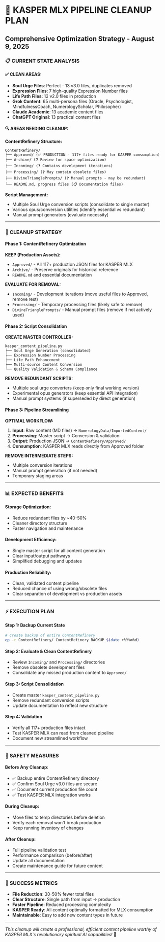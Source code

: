 # 🚀 KASPER MLX PIPELINE CLEANUP PLAN
## Comprehensive Optimization Strategy - August 9, 2025

### 📋 **CURRENT STATE ANALYSIS**

#### ✅ **CLEAN AREAS:**
- **Soul Urge Files**: Perfect - 13 v3.0 files, duplicates removed
- **Expression Files**: 7 high-quality Expression Number files
- **Life Path Files**: 13 v2.0 files in production
- **Grok Content**: 65 multi-persona files (Oracle, Psychologist, MindfulnessCoach, NumerologyScholar, Philosopher)
- **Claude Academic**: 13 academic content files
- **ChatGPT Original**: 13 practical content files

#### 🔍 **AREAS NEEDING CLEANUP:**

**ContentRefinery Structure:**
```
ContentRefinery/
├── Approved/ (✅ PRODUCTION - 117+ files ready for KASPER consumption)
├── Archive/ (❓ Review for space optimization)
├── Incoming/ (❓ Contains development iterations)
├── Processing/ (❓ May contain obsolete files)
├── DivineTrianglePrompts/ (❓ Manual prompts - may be redundant)
└── README.md, progress files (📋 Documentation files)
```

**Script Management:**
- Multiple Soul Urge conversion scripts (consolidate to single master)
- Various opus/conversion utilities (identify essential vs redundant)
- Manual prompt generators (evaluate necessity)

---

### 🎯 **CLEANUP STRATEGY**

#### **Phase 1: ContentRefinery Optimization**

**KEEP (Production Assets):**
- `Approved/` - All 117+ production JSON files for KASPER MLX
- `Archive/` - Preserve originals for historical reference
- `README.md` and essential documentation

**EVALUATE FOR REMOVAL:**
- `Incoming/` - Development iterations (move useful files to Approved, remove rest)
- `Processing/` - Temporary processing files (likely safe to remove)
- `DivineTrianglePrompts/` - Manual prompt files (remove if not actively used)

#### **Phase 2: Script Consolidation**

**CREATE MASTER CONTROLLER:**
```python
kasper_content_pipeline.py
├── Soul Urge Generation (consolidated)
├── Expression Number Processing
├── Life Path Enhancement
├── Multi-source Content Conversion
└── Quality Validation & Schema Compliance
```

**REMOVE REDUNDANT SCRIPTS:**
- Multiple soul urge converters (keep only final working version)
- Experimental opus generators (keep essential API integration)
- Manual prompt systems (if superseded by direct generation)

#### **Phase 3: Pipeline Streamlining**

**OPTIMAL WORKFLOW:**
1. **Input**: Raw content (MD files) → `NumerologyData/ImportedContent/`
2. **Processing**: Master script → Conversion & validation
3. **Output**: Production JSON → `ContentRefinery/Approved/`
4. **Consumption**: KASPER MLX reads directly from Approved folder

**REMOVE INTERMEDIATE STEPS:**
- Multiple conversion iterations
- Manual prompt generation (if not needed)
- Temporary staging areas

---

### 📊 **EXPECTED BENEFITS**

#### **Storage Optimization:**
- Reduce redundant files by ~40-50%
- Cleaner directory structure
- Faster navigation and maintenance

#### **Development Efficiency:**
- Single master script for all content generation
- Clear input/output pathways
- Simplified debugging and updates

#### **Production Reliability:**
- Clean, validated content pipeline
- Reduced chance of using wrong/obsolete files
- Clear separation of development vs production assets

---

### ⚡ **EXECUTION PLAN**

#### **Step 1: Backup Current State**
```bash
# Create backup of entire ContentRefinery
cp -r ContentRefinery/ ContentRefinery_BACKUP_$(date +%Y%m%d)
```

#### **Step 2: Evaluate & Clean ContentRefinery**
- Review `Incoming/` and `Processing/` directories
- Remove obsolete development files
- Consolidate any missed production content to `Approved/`

#### **Step 3: Script Consolidation**
- Create master `kasper_content_pipeline.py`
- Remove redundant conversion scripts
- Update documentation to reflect new structure

#### **Step 4: Validation**
- Verify all 117+ production files intact
- Test KASPER MLX can read from cleaned pipeline
- Document new streamlined workflow

---

### 🚨 **SAFETY MEASURES**

#### **Before Any Cleanup:**
- ✅ Backup entire ContentRefinery directory
- ✅ Confirm Soul Urge v3.0 files are secure
- ✅ Document current production file count
- ✅ Test KASPER MLX integration works

#### **During Cleanup:**
- Move files to temp directories before deletion
- Verify each removal won't break production
- Keep running inventory of changes

#### **After Cleanup:**
- Full pipeline validation test
- Performance comparison (before/after)
- Update all documentation
- Create maintenance guide for future content

---

### 🎯 **SUCCESS METRICS**

- **File Reduction**: 30-50% fewer total files
- **Clear Structure**: Single path from input → production
- **Faster Pipeline**: Reduced processing complexity
- **KASPER Ready**: All content optimally formatted for MLX consumption
- **Maintainable**: Easy to add new content types in future

---

*This cleanup will create a professional, efficient content pipeline worthy of KASPER MLX's revolutionary spiritual AI capabilities!* 🔮
